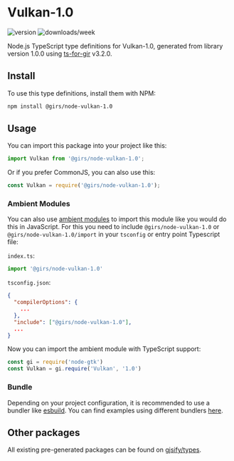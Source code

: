 
# Vulkan-1.0

![version](https://img.shields.io/npm/v/@girs/node-vulkan-1.0)
![downloads/week](https://img.shields.io/npm/dw/@girs/node-vulkan-1.0)


Node.js TypeScript type definitions for Vulkan-1.0, generated from library version 1.0.0 using [ts-for-gir](https://github.com/gjsify/ts-for-gir) v3.2.0.


## Install

To use this type definitions, install them with NPM:
```bash
npm install @girs/node-vulkan-1.0
```

## Usage

You can import this package into your project like this:
```ts
import Vulkan from '@girs/node-vulkan-1.0';
```

Or if you prefer CommonJS, you can also use this:
```ts
const Vulkan = require('@girs/node-vulkan-1.0');
```

### Ambient Modules

You can also use [ambient modules](https://github.com/gjsify/ts-for-gir/tree/main/packages/cli#ambient-modules) to import this module like you would do this in JavaScript.
For this you need to include `@girs/node-vulkan-1.0` or `@girs/node-vulkan-1.0/import` in your `tsconfig` or entry point Typescript file:

`index.ts`:
```ts
import '@girs/node-vulkan-1.0'
```

`tsconfig.json`:
```json
{
  "compilerOptions": {
    ...
  },
  "include": ["@girs/node-vulkan-1.0"],
  ...
}
```

Now you can import the ambient module with TypeScript support: 

```ts
const gi = require('node-gtk')
const Vulkan = gi.require('Vulkan', '1.0')
```


### Bundle

Depending on your project configuration, it is recommended to use a bundler like [esbuild](https://esbuild.github.io/). You can find examples using different bundlers [here](https://github.com/gjsify/ts-for-gir/tree/main/examples).

## Other packages

All existing pre-generated packages can be found on [gjsify/types](https://github.com/gjsify/types).

